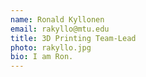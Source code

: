 ```yaml
---
name: Ronald Kyllonen
email: rakyllo@mtu.edu
title: 3D Printing Team-Lead
photo: rakyllo.jpg
bio: I am Ron.
---
```

